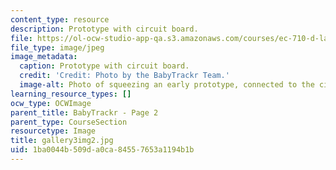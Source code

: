 ```yaml
---
content_type: resource
description: Prototype with circuit board.
file: https://ol-ocw-studio-app-qa.s3.amazonaws.com/courses/ec-710-d-lab-medical-technologies-for-the-developing-world-spring-2010/1ba0044b509da0ca84557653a1194b1b_gallery3img2.jpg
file_type: image/jpeg
image_metadata:
  caption: Prototype with circuit board.
  credit: 'Credit: Photo by the BabyTrackr Team.'
  image-alt: Photo of squeezing an early prototype, connected to the circuit board.
learning_resource_types: []
ocw_type: OCWImage
parent_title: BabyTrackr - Page 2
parent_type: CourseSection
resourcetype: Image
title: gallery3img2.jpg
uid: 1ba0044b-509d-a0ca-8455-7653a1194b1b
---
```

